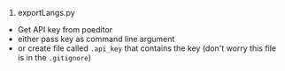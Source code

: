 1) exportLangs.py
 - Get API key from poeditor
 - either pass key as command line argument
 - or create file called `.api_key` that contains the key (don't worry this file is in the `.gitignore`)
